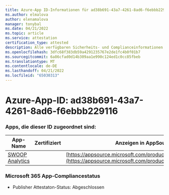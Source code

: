 ```yaml
---
title: Azure-App ID-Informationen für ad38b691-43a7-4261-8ad6-f6ebbb229116
ms.author: elmalova
author: elenamalova
manager: tonybal
ms.date: 04/21/2022
ms.topic: article
ms.service: attestation
certification_type: attested
description: Alle verfügbaren Sicherheits- und Complianceinformationen für ad38b691-43a7-4261-8ad6-f6ebbb229116.
ms.openlocfilehash: 3dfc68f383db59a4291235767e2de1fc4b0f01b7
ms.sourcegitcommit: 6a86cfad0d14b309aa1e990c124ed1c0cc85fbeb
ms.translationtype: MT
ms.contentlocale: de-DE
ms.lasthandoff: 04/21/2022
ms.locfileid: "65030313"
---
```

# <a name="azure-app-id-ad38b691-43a7-4261-8ad6-f6ebbb229116"></a>Azure-App-ID: ad38b691-43a7-4261-8ad6-f6ebbb229116


### <a name="apps-associated-with-this-id"></a>Apps, die dieser ID zugeordnet sind:
| **App-Name** | **Zertifiziert** | **Anzeigen in AppSource** |
|--------------|---------------|-----------------------|
| [SWOOP Analytics](../forward/WA200000877.md) |  | [https://appsource.microsoft.com/product/office/WA200000877](https://appsource.microsoft.com/product/office/WA200000877) |

### <a name="microsoft-365-app-compliance-status"></a>Microsoft 365 App-Compliancestatus
- Publisher Attestaton-Status: Abgeschlossen
